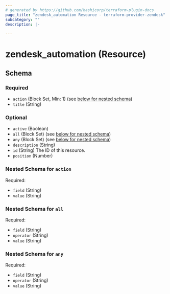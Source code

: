 ```yaml
---
# generated by https://github.com/hashicorp/terraform-plugin-docs
page_title: "zendesk_automation Resource - terraform-provider-zendesk"
subcategory: ""
description: |-
  
---
```


# zendesk_automation (Resource)





<!-- schema generated by tfplugindocs -->
## Schema

### Required

- `action` (Block Set, Min: 1) (see [below for nested schema](#nestedblock--action))
- `title` (String)

### Optional

- `active` (Boolean)
- `all` (Block Set) (see [below for nested schema](#nestedblock--all))
- `any` (Block Set) (see [below for nested schema](#nestedblock--any))
- `description` (String)
- `id` (String) The ID of this resource.
- `position` (Number)

<a id="nestedblock--action"></a>
### Nested Schema for `action`

Required:

- `field` (String)
- `value` (String)


<a id="nestedblock--all"></a>
### Nested Schema for `all`

Required:

- `field` (String)
- `operator` (String)
- `value` (String)


<a id="nestedblock--any"></a>
### Nested Schema for `any`

Required:

- `field` (String)
- `operator` (String)
- `value` (String)


